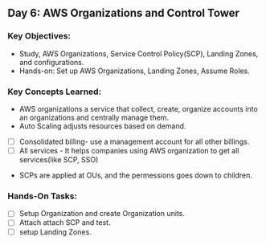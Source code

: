 
## **Day 6: AWS Organizations and Control Tower**
### **Key Objectives:**
- Study, AWS Organizations, Service Control Policy(SCP), Landing Zones, and configurations.
- Hands-on: Set up AWS Organizations, Landing Zones, Assume Roles.

### **Key Concepts Learned:**
-  AWS organizations a service that collect, create, organize accounts into an organizations and centrally manage them.
- Auto Scaling adjusts resources based on demand.
- [ ] Consolidated billing- use a management account for all other billings.
- [ ] All services - It helps companies using AWS organization to get all services(like SCP, SSO)
- SCPs are applied at OUs, and the permessions goes down to children.


### **Hands-On Tasks:**
- [ ] Setup Organization and create Organization units.
- [ ] Attach attach SCP and test.
- [ ] setup Landing Zones.
